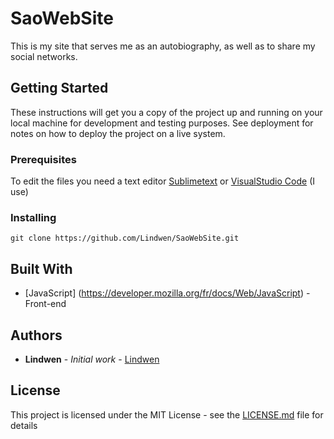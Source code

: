 # SaoWebSite

This is my site that serves me as an autobiography, as well as to share my social networks.

## Getting Started

These instructions will get you a copy of the project up and running on your local machine for development and testing purposes. See deployment for notes on how to deploy the project on a live system.

### Prerequisites

To edit the files you need a text editor
[Sublimetext](https://www.sublimetext.com/3)
or [VisualStudio Code](https://code.visualstudio.com/download) (I use)

### Installing

```
git clone https://github.com/Lindwen/SaoWebSite.git
```

## Built With

* [JavaScript] (https://developer.mozilla.org/fr/docs/Web/JavaScript) - Front-end

## Authors

* **Lindwen** - *Initial work* - [Lindwen](https://github.com/Lindwen)

## License

This project is licensed under the MIT License - see the [LICENSE.md](LICENSE.md) file for details
